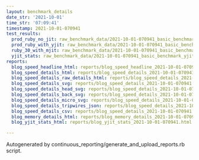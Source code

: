 ```yaml
---
layout: benchmark_details
date_str: '2021-10-01'
time_str: '07:09:41'
timestamp: 2021-10-01-070941
test_results:
  prod_ruby_no_jit: raw_benchmark_data/2021-10-01-070941_basic_benchmark_prod_ruby_no_jit.json
  prod_ruby_with_yjit: raw_benchmark_data/2021-10-01-070941_basic_benchmark_prod_ruby_with_yjit.json
  ruby_30_with_mjit: raw_benchmark_data/2021-10-01-070941_basic_benchmark_ruby_30_with_mjit.json
  yjit_stats: raw_benchmark_data/2021-10-01-070941_basic_benchmark_yjit_stats.json
reports:
  blog_speed_headline_html: reports/blog_speed_headline_2021-10-01-070941.html
  blog_speed_details_html: reports/blog_speed_details_2021-10-01-070941.html
  blog_speed_details_raw_details_html: reports/blog_speed_details_2021-10-01-070941.raw_details.html
  blog_speed_details_svg: reports/blog_speed_details_2021-10-01-070941.svg
  blog_speed_details_head_svg: reports/blog_speed_details_2021-10-01-070941.head.svg
  blog_speed_details_back_svg: reports/blog_speed_details_2021-10-01-070941.back.svg
  blog_speed_details_micro_svg: reports/blog_speed_details_2021-10-01-070941.micro.svg
  blog_speed_details_tripwires_json: reports/blog_speed_details_2021-10-01-070941.tripwires.json
  blog_speed_details_csv: reports/blog_speed_details_2021-10-01-070941.csv
  blog_memory_details_html: reports/blog_memory_details_2021-10-01-070941.html
  blog_yjit_stats_html: reports/blog_yjit_stats_2021-10-01-070941.html

---
```

Autogenerated by continuous_reporting/generate_and_upload_reports.rb script.
